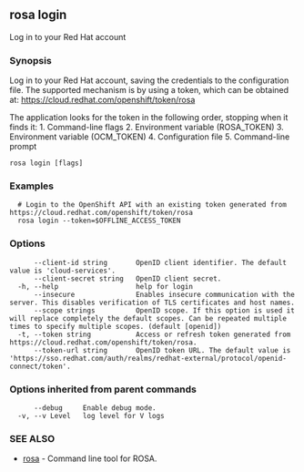 ## rosa login

Log in to your Red Hat account

### Synopsis

Log in to your Red Hat account, saving the credentials to the configuration file.
The supported mechanism is by using a token, which can be obtained at: https://cloud.redhat.com/openshift/token/rosa

The application looks for the token in the following order, stopping when it finds it:
	1. Command-line flags
	2. Environment variable (ROSA_TOKEN)
	3. Environment variable (OCM_TOKEN)
	4. Configuration file
	5. Command-line prompt


```
rosa login [flags]
```

### Examples

```
  # Login to the OpenShift API with an existing token generated from https://cloud.redhat.com/openshift/token/rosa
  rosa login --token=$OFFLINE_ACCESS_TOKEN
```

### Options

```
      --client-id string       OpenID client identifier. The default value is 'cloud-services'.
      --client-secret string   OpenID client secret.
  -h, --help                   help for login
      --insecure               Enables insecure communication with the server. This disables verification of TLS certificates and host names.
      --scope strings          OpenID scope. If this option is used it will replace completely the default scopes. Can be repeated multiple times to specify multiple scopes. (default [openid])
  -t, --token string           Access or refresh token generated from https://cloud.redhat.com/openshift/token/rosa.
      --token-url string       OpenID token URL. The default value is 'https://sso.redhat.com/auth/realms/redhat-external/protocol/openid-connect/token'.
```

### Options inherited from parent commands

```
      --debug     Enable debug mode.
  -v, --v Level   log level for V logs
```

### SEE ALSO

* [rosa](rosa.md)	 - Command line tool for ROSA.

